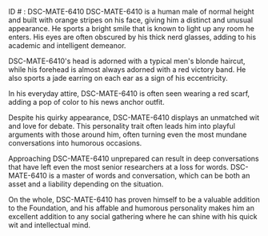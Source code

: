 ID # : DSC-MATE-6410
DSC-MATE-6410 is a human male of normal height and built with orange stripes on his face, giving him a distinct and unusual appearance. He sports a bright smile that is known to light up any room he enters. His eyes are often obscured by his thick nerd glasses, adding to his academic and intelligent demeanor.

DSC-MATE-6410's head is adorned with a typical men's blonde haircut, while his forehead is almost always adorned with a red victory band. He also sports a jade earring on each ear as a sign of his eccentricity.

In his everyday attire, DSC-MATE-6410 is often seen wearing a red scarf, adding a pop of color to his news anchor outfit.

Despite his quirky appearance, DSC-MATE-6410 displays an unmatched wit and love for debate. This personality trait often leads him into playful arguments with those around him, often turning even the most mundane conversations into humorous occasions.

Approaching DSC-MATE-6410 unprepared can result in deep conversations that have left even the most senior researchers at a loss for words. DSC-MATE-6410 is a master of words and conversation, which can be both an asset and a liability depending on the situation.

On the whole, DSC-MATE-6410 has proven himself to be a valuable addition to the Foundation, and his affable and humorous personality makes him an excellent addition to any social gathering where he can shine with his quick wit and intellectual mind.